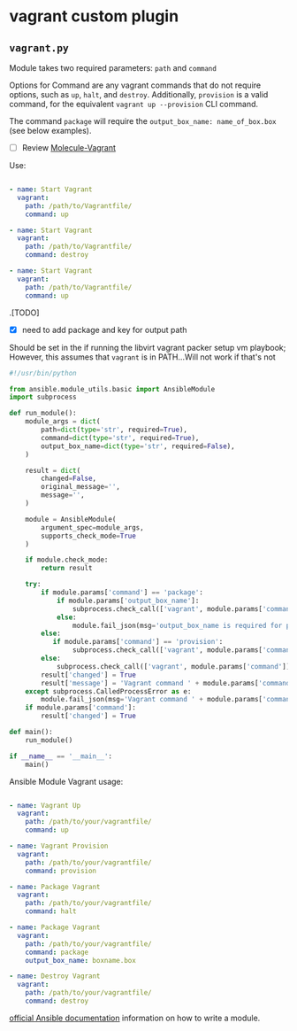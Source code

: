 # vagrant custom plugin

## `vagrant.py`


Module takes two required parameters: `path` and `command`

Options for Command are any vagrant commands that do not require options, such as `up`, `halt`, and `destroy`.
Additionally, `provision` is a valid command, for the equivalent `vagrant up --provision` CLI command.

The command `package` will require the `output_box_name: name_of_box.box` (see below examples).

- [ ] Review [Molecule-Vagrant](https://github.com/ansible-community/molecule-vagrant/blob/main/molecule_vagrant/modules/vagrant.py)

Use:

```yaml

- name: Start Vagrant
  vagrant:
    path: /path/to/Vagrantfile/
    command: up

- name: Start Vagrant
  vagrant:
    path: /path/to/Vagrantfile/
    command: destroy

- name: Start Vagrant
  vagrant:
    path: /path/to/Vagrantfile/
    command: up

```
.[TODO]
- [x] need to add package and key for output path

Should be set in the if running the libvirt vagrant packer setup vm playbook;  
However, this assumes that `vagrant` is in PATH...Will not work if that's not


```python
#!/usr/bin/python

from ansible.module_utils.basic import AnsibleModule
import subprocess

def run_module():
    module_args = dict(
        path=dict(type='str', required=True),
        command=dict(type='str', required=True),
        output_box_name=dict(type='str', required=False),
    )

    result = dict(
        changed=False,
        original_message='',
        message='',
    )

    module = AnsibleModule(
        argument_spec=module_args,
        supports_check_mode=True
    )

    if module.check_mode:
        return result

    try:
        if module.params['command'] == 'package':
            if module.params['output_box_name']:
                subprocess.check_call(['vagrant', module.params['command'], '--output', module.params['output_box_name']], cwd=module.params['path'])
            else:
                module.fail_json(msg='output_box_name is required for package command', **result)
        else:
           if module.params['command'] == 'provision':
                subprocess.check_call(['vagrant', module.params['command'], 'up --provision', cwd=module.params['path'])
        else:
            subprocess.check_call(['vagrant', module.params['command']], cwd=module.params['path'])
        result['changed'] = True
        result['message'] = 'Vagrant command ' + module.params['command'] + ' executed successfully'
    except subprocess.CalledProcessError as e:
        module.fail_json(msg='Vagrant command ' + module.params['command'] + ' failed', **result)
    if module.params['command']:
        result['changed'] = True

def main():
    run_module()

if __name__ == '__main__':
    main()
```

Ansible Module Vagrant usage:

```yaml

- name: Vagrant Up
  vagrant:
    path: /path/to/your/vagrantfile/
    command: up

- name: Vagrant Provision
  vagrant:
    path: /path/to/your/vagrantfile/
    command: provision

- name: Package Vagrant
  vagrant:
    path: /path/to/your/vagrantfile/
    command: halt

- name: Package Vagrant
  vagrant:
    path: /path/to/your/vagrantfile/
    command: package
    output_box_name: boxname.box

- name: Destroy Vagrant
  vagrant:
    path: /path/to/your/vagrantfile/
    command: destroy

```

[official Ansible documentation](https://docs.ansible.com/ansible/latest/dev_guide/developing_modules_general.html) information on how to write a module.